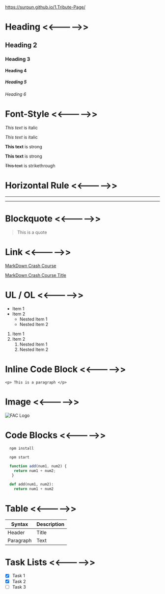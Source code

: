 https://surpun.github.io/1.Tribute-Page/

# Heading <<----->>
## Heading 2
### Heading 3
#### Heading 4
##### Heading 5
###### Heading 6

# Font-Style <<----->>
*This text* is italic

_This text_ is italic

<!-- Strong -->
**This text** is strong

__This text__ is strong

<!-- Strikethrough -->
~~This text~~ is strikethrough

# Horizontal Rule <<----->>

---
___


# Blockquote <<----->>
> This is a quote

<!-- Links -->
# Link <<----->>
[MarkDown Crash Course](https://www.youtube.com/watch?v=HUBNt18RFbo)

[MarkDown Crash Course Title](https://www.youtube.com/watch?v=HUBNt18RFbo "Markdown Crash Course")

# UL / OL <<----->>
* Item 1
* Item 2
  * Nested Item 1
  * Nested Item 2

<!-- Ordered list -->
1. Item 1
2. Item 2
    1. Nested Item 1
    2. Nested Item 2

# Inline Code Block <<----->>
`<p> This is a paragraph </p>`

# Image <<----->>
![FAC Logo](https://images.squarespace-cdn.com/content/v1/56e2e0c520c6472a2586add2/1586878058003-O6HMO8IHL96DVFDH5R14/Training+Company+Logos+%2823%29.png)

<!-- Github Markdown -->

<!-- Code Blocks -->
# Code Blocks <<----->>
```bash
  npm install
  
  npm start
```

```javascript
  function add(num1, num2) {
    return num1 + num2;
   }
```

```python
  def add(num1, num2):
    return num1 + num2
```

# Table <<----->>
| Syntax      | Description |
| ----------- | ----------- |
| Header      | Title       |
| Paragraph   | Text        |

# Task Lists <<----->>
* [x] Task 1
* [x] Task 2
* [ ] Task 3
